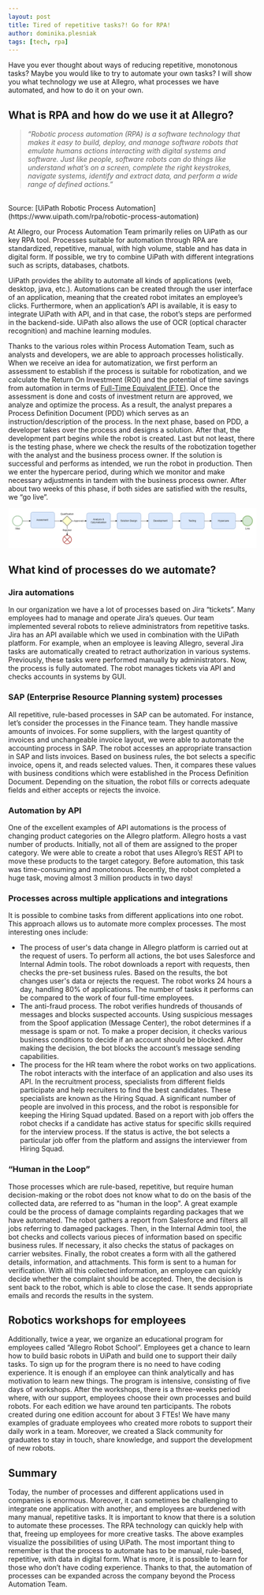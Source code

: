 ```yaml
---
layout: post
title: Tired of repetitive tasks?! Go for RPA!
author: dominika.plesniak
tags: [tech, rpa]
---
```


Have you ever thought about ways of reducing repetitive, monotonous tasks? Maybe you would like to try to automate your own tasks? I will show you what
technology we use at Allegro, what processes we have automated, and how to do it on your own.

## What is RPA and how do we use it at Allegro?

>_“Robotic process automation (RPA) is a software technology that makes it easy to build, deploy, and manage software robots that emulate humans actions
interacting with digital systems and software. Just like people, software robots can do things like understand what’s on a screen, complete the right
keystrokes, navigate systems, identify and extract data, and perform a wide range of defined actions.”_
<br/>
Source: [UiPath Robotic Process Automation](https://www.uipath.com/rpa/robotic-process-automation)

At Allegro, our Process Automation Team primarily relies on UiPath as our key RPA tool. Processes suitable for automation through RPA are standardized, repetitive, manual, with high volume, stable and has data in digital form. If possible, we try to combine UiPath with different integrations such as scripts, databases, chatbots.

UiPath provides the ability to automate all kinds of applications (web, desktop, java, etc.). Automations can be created through the user interface of an
application, meaning that the created robot imitates an employee’s clicks. Furthermore, when an application’s API is available, it is easy to integrate
UiPath with API, and in that case, the robot’s steps are performed in the backend-side. UiPath also allows the use of
OCR (optical character recognition) and machine learning modules.

Thanks to the various roles within Process Automation Team, such as analysts and developers, we are able to approach processes holistically. When we receive an idea for
automatization, we first perform an assessment to establish if the process is suitable for robotization, and we calculate the Return On Investment (ROI) and the potential of
time savings from automation in terms of [Full-Time Equivalent (FTE)](https://en.wikipedia.org/wiki/Full-time_equivalent). Once the assessment is done and costs of investment return are approved, we analyze and optimize the process.
As a result, the analyst prepares a Process Definition Document (PDD) which serves as an instruction/description of the process.
In the next phase, based on PDD, a developer takes over the process and designs a solution. After that, the development part begins while the robot is created.
Last but not least, there is the testing phase, where we check the results of the robotization together with the analyst and the business process owner.
If the solution is successful and performs as intended, we run the robot in production. Then we enter the hypercare period, during which we monitor and make necessary adjustments
in tandem with the business process owner. After about two weeks of this phase, if both sides are satisfied with the results, we “go live”.

![Robotic Process Automation Workflow](/assets/img/articles/2024-02-20-rpa/robotic_process_automation_workflow.png)

## What kind of processes do we automate?

### Jira automations

In our organization we have a lot of processes based on Jira “tickets”. Many employees had to manage and operate Jira’s queues. Our team implemented several
robots to relieve administrators from repetitive tasks. Jira has an API available which we used in combination with the UiPath platform.
For example, when an employee is leaving Allegro, several Jira tasks are automatically created to retract authorization in various systems. Previously, these tasks were
performed manually by administrators. Now, the process is fully automated. The robot manages tickets via API and checks accounts in systems by GUI.

### SAP (Enterprise Resource Planning system) processes

All repetitive, rule-based processes in SAP can be automated. For instance, let’s consider the processes in the Finance team. They handle massive amounts of
invoices. For some suppliers, with the largest quantity of invoices and unchangeable invoice layout, we were able to automate the accounting process in SAP.
The robot accesses an appropriate transaction in SAP and lists invoices. Based on business rules, the bot selects a specific invoice, opens it, and
reads selected values. Then, it compares these values with business conditions which were established in the Process Definition Document. Depending on the
situation, the robot fills or corrects adequate fields and either accepts or rejects the invoice.

### Automation by API

One of the excellent examples of API automations is the process of changing product categories on the Allegro platform. Allegro hosts a vast number of products. Initially,
not all of them are assigned to the proper category. We were able to create a robot that uses Allegro’s REST API to move these products to the target category.
Before automation, this task was time-consuming and monotonous. Recently, the robot completed a huge task, moving almost 3 million products in two days!

### Processes across multiple applications and integrations

It is possible to combine tasks from different applications into one robot. This approach allows us to automate more complex processes.
The most interesting ones include:
- The process of user's data change in Allegro platform is carried out at the request of users. To perform all actions, the bot uses Salesforce and
Internal Admin tools. The robot downloads a report with requests, then checks the pre-set business rules. Based on the results, the bot changes user's data or
 rejects the request.
The robot works 24 hours a day, handling 80% of applications. The number of tasks it performs can be compared to the work of four full-time employees.
- The anti-fraud process. The robot verifies hundreds of thousands of messages and blocks suspected accounts. Using suspicious messages from the Spoof
application (Message Center), the robot determines if a message is spam or not. To make a proper decision, it checks various business conditions to decide
if an account should be blocked. After making the decision, the bot blocks the account’s message sending capabilities.
- The process for the HR team where the robot works on two applications. The robot interacts with the interface of an application and also uses its API.
In the recruitment process, specialists from different fields participate and help recruiters to find the best candidates. These specialists are known as
the Hiring Squad. A significant number of people are involved in this process, and the robot is responsible for keeping the Hiring Squad updated. Based
on a report with job offers the robot checks if a candidate has active status for specific skills required for the interview process. If the status is active,
the bot selects a particular job offer from the platform and assigns the interviewer from Hiring Squad.

### “Human in the Loop”

Those processes which are rule-based, repetitive, but require human decision-making or the robot does not know what to do on the basis of the collected data,
are referred to as "human in the loop". A great example could be the process of damage complaints regarding packages that we have automated. The robot gathers a report
from Salesforce and filters all jobs referring to damaged packages. Then, in the Internal Admin tool, the bot checks and collects various pieces of information based
on specific business rules. If necessary, it also checks the status of packages on carrier websites. Finally, the robot creates a form with all the gathered
details, information, and attachments. This form is sent to a human for verification. With all this collected information, an employee can quickly decide
whether the complaint should be accepted. Then, the decision is sent back to the robot, which is able to close the case. It sends appropriate emails and
records the results in the system.

## Robotics workshops for employees

Additionally, twice a year, we organize an educational program for employees called “Allegro Robot School”. Employees get a chance to learn how to build
basic robots in UiPath and build one to support their daily tasks. To sign up for the program there is no need to have coding experience. It is enough if
an employee can think analytically and has motivation to learn new things.
The program is intensive, consisting of five days of workshops. After the workshops, there is a three-weeks period where, with our support, employees choose
their own processes and build robots.
For each edition we have around ten participants. The robots created during one edition account for about 3 FTEs! We have many examples of graduate
employees who created more robots to support their daily work in a team. Moreover, we created a Slack community for graduates to stay in touch, share
knowledge, and support the development of new robots.

## Summary

Today, the number of processes and different applications used in companies is enormous. Moreover, it can sometimes be challenging to integrate one application
with another, and employees are burdened with many manual, repetitive tasks. It is important to know that there is a solution to automate these processes.
The RPA technology can quickly help with that, freeing up employees for more creative tasks. The above examples visualize the possibilities of using UiPath.
The most important thing to remember is that the process to automate has to be manual, rule-based, repetitive, with data in digital form. What is more,
it is possible to learn for those who don’t have coding experience. Thanks to that, the automation of processes can be expanded across the company beyond the Process Automation Team.
